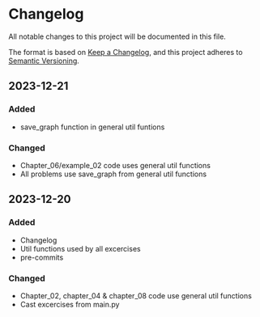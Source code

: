 # Changelog

All notable changes to this project will be documented in this file.

The format is based on [Keep a Changelog](https://keepachangelog.com/en/1.0.0/),
and this project adheres to [Semantic Versioning](https://semver.org/spec/v2.0.0.html).

## 2023-12-21

### Added
- save_graph function in general util funtions

### Changed
- Chapter_06/example_02 code uses general util functions
- All problems use save_graph from general util functions

## 2023-12-20

### Added
- Changelog
- Util functions used by all excercises
- pre-commits

### Changed
- Chapter_02, chapter_04 & chapter_08 code use general util functions
- Cast excercises from main.py
